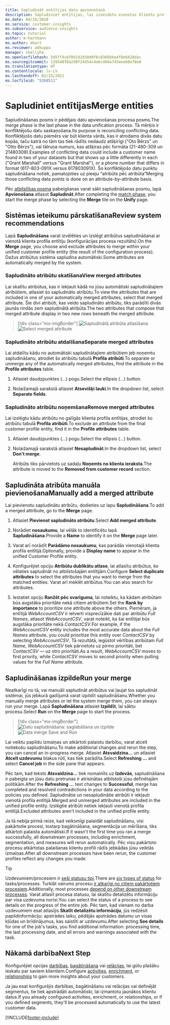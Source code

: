 ```yaml
---
title: Sapludināt entītijas datu apvienošanā
description: Sapludiniet entītijas, lai izveidotu vienotus klientu profilus.
ms.date: 04/16/2020
ms.service: customer-insights
ms.subservice: audience-insights
ms.topic: tutorial
author: m-hartmann
ms.author: mhart
ms.reviewer: adkuppa
manager: shellyha
ms.openlocfilehash: 5d5ff4c6f091d1b50d0f6c8366bbe4f0e6428dac
ms.sourcegitcommit: 139548f8a2d0f24d54c4a6c404a743eeeb8ef8e0
ms.translationtype: HT
ms.contentlocale: lv-LV
ms.lasthandoff: 02/15/2021
ms.locfileid: "5268511"
---
```

# <a name="merge-entities"></a><span data-ttu-id="0413c-103">Sapludiniet entītijas</span><span class="sxs-lookup"><span data-stu-id="0413c-103">Merge entities</span></span>

<span data-ttu-id="0413c-104">Sapludināšanas posms ir pēdējais datu apvienošanas procesa posms.</span><span class="sxs-lookup"><span data-stu-id="0413c-104">The merge phase is the last phase in the data unification process.</span></span> <span data-ttu-id="0413c-105">Tā mērķis ir konfliktējošu datu saskaņošana.</span><span class="sxs-lookup"><span data-stu-id="0413c-105">Its purpose is reconciling conflicting data.</span></span> <span data-ttu-id="0413c-106">Konfliktējošo datu piemērs var būt klienta vārds, kas ir atrodams divās datu kopās, taču katrā no tām tas tiek rādīts nedaudz atšķirīgi ("Oto Bērzs" un "Otto Bērzs"), vai tālruņa numurs, kas atšķiras pēc formāta (21-480-309 un 21480309).</span><span class="sxs-lookup"><span data-stu-id="0413c-106">Examples of conflicting data could include a customer name found in two of your datasets but that shows up a little differently in each ("Grant Marshall" versus "Grant Marshal"), or a phone number that differs in format (617-803-091X versus 617803091X).</span></span> <span data-ttu-id="0413c-107">Šo konfliktējošo datu punktu sapludināšana notiek, pamatojoties uz pieeju “atribūts pēc atribūta”</span><span class="sxs-lookup"><span data-stu-id="0413c-107">Merging those conflicting data points is done on an attribute-by-attribute basis.</span></span>

<span data-ttu-id="0413c-108">Pēc [atbilstības posma](match-entities.md) pabeigšanas varat sākt sapludināšanas posmu, lapā **Apvienošana** atlasot **Sapludināt**.</span><span class="sxs-lookup"><span data-stu-id="0413c-108">After completing the [match phase](match-entities.md), you start the merge phase by selecting the **Merge** tile on the **Unify** page.</span></span>

## <a name="review-system-recommendations"></a><span data-ttu-id="0413c-109">Sistēmas ieteikumu pārskatīšana</span><span class="sxs-lookup"><span data-stu-id="0413c-109">Review system recommendations</span></span>

<span data-ttu-id="0413c-110">Lapā **Sapludināšana** varat izvēlēties un izslēgt atribūtus sapludināšanai ar vienotā klienta profila entītiju (konfigurācijas procesa rezultāts).</span><span class="sxs-lookup"><span data-stu-id="0413c-110">On the **Merge** page, you choose and exclude attributes to merge within your unified customer profile entity (the result of the configuration process).</span></span> <span data-ttu-id="0413c-111">Dažus atribūtus sistēma sapludina automātiski.</span><span class="sxs-lookup"><span data-stu-id="0413c-111">Some attributes are automatically merged by the system.</span></span>

### <a name="view-merged-attributes"></a><span data-ttu-id="0413c-112">Sapludināto atribūtu skatīšana</span><span class="sxs-lookup"><span data-stu-id="0413c-112">View merged attributes</span></span>

<span data-ttu-id="0413c-113">Lai skatītu atribūtus, kas ir iekļauti kādā no jūsu automātiski sapludinātajiem atribūtiem, atlasiet šo sapludināto atribūtu.</span><span class="sxs-lookup"><span data-stu-id="0413c-113">To view the attributes that are included in one of your automatically merged attributes, select that merged attribute.</span></span> <span data-ttu-id="0413c-114">Šie divi atribūti, kas veido sapludināto atribūtu, tiks parādīti divās jaunās rindās zem sapludinātā atribūta.</span><span class="sxs-lookup"><span data-stu-id="0413c-114">The two attributes that compose that merged attribute display in two new rows beneath the merged attribute.</span></span>

> [!div class="mx-imgBorder"]
> <span data-ttu-id="0413c-115">![Sapludinātā atribūta atlasīšana](media/configure-data-merge-profile-attributes.png "Sapludinātā atribūta atlasīšana")</span><span class="sxs-lookup"><span data-stu-id="0413c-115">![Select merged attribute](media/configure-data-merge-profile-attributes.png "Select merged attribute")</span></span>

### <a name="separate-merged-attributes"></a><span data-ttu-id="0413c-116">Sapludināto atribūtu atdalīšana</span><span class="sxs-lookup"><span data-stu-id="0413c-116">Separate merged attributes</span></span>

<span data-ttu-id="0413c-117">Lai atdalītu kādu no automātiski sapludinātajiem atribūtiem jeb noņemtu sapludināšanu, atrodiet šo atribūtu tabulā **Profila atribūti**.</span><span class="sxs-lookup"><span data-stu-id="0413c-117">To separate or unmerge any of the automatically merged attributes, find the attribute in the **Profile attributes** table.</span></span>

1. <span data-ttu-id="0413c-118">Atlasiet daudzpunktes (...) pogu.</span><span class="sxs-lookup"><span data-stu-id="0413c-118">Select the ellipsis (...) button.</span></span>
  
2. <span data-ttu-id="0413c-119">Nolaižamajā sarakstā atlasiet **Atsevišķi lauki**.</span><span class="sxs-lookup"><span data-stu-id="0413c-119">In the dropdown list, select **Separate fields**.</span></span>

### <a name="remove-merged-attributes"></a><span data-ttu-id="0413c-120">Sapludināto atribūtu noņemšana</span><span class="sxs-lookup"><span data-stu-id="0413c-120">Remove merged attributes</span></span>

<span data-ttu-id="0413c-121">Lai izslēgtu kādu atribūtu no galīgās klienta profila entītijas, atrodiet šo atribūtu tabulā **Profila atribūti**.</span><span class="sxs-lookup"><span data-stu-id="0413c-121">To exclude an attribute from the final customer profile entity, find it in the **Profile attributes** table.</span></span>

1. <span data-ttu-id="0413c-122">Atlasiet daudzpunktes (...) pogu.</span><span class="sxs-lookup"><span data-stu-id="0413c-122">Select the ellipsis (...) button.</span></span>
  
2. <span data-ttu-id="0413c-123">Nolaižamajā sarakstā atlasiet **Nesapludināt**.</span><span class="sxs-lookup"><span data-stu-id="0413c-123">In the dropdown list, select **Don't merge**.</span></span>

   <span data-ttu-id="0413c-124">Atribūts tiks pārvietots uz sadaļu **Noņemts no klienta ieraksta**.</span><span class="sxs-lookup"><span data-stu-id="0413c-124">The attribute is moved to the **Removed from customer record** section.</span></span>

## <a name="manually-add-a-merged-attribute"></a><span data-ttu-id="0413c-125">Sapludināta atribūta manuāla pievienošana</span><span class="sxs-lookup"><span data-stu-id="0413c-125">Manually add a merged attribute</span></span>

<span data-ttu-id="0413c-126">Lai pievienotu sapludinātu atribūtu, dodieties uz lapu **Sapludināšana**.</span><span class="sxs-lookup"><span data-stu-id="0413c-126">To add a merged attribute, go to the **Merge** page.</span></span>

1. <span data-ttu-id="0413c-127">Atlasiet **Pievienot sapludināto atribūtu**.</span><span class="sxs-lookup"><span data-stu-id="0413c-127">Select **Add merged attribute**.</span></span>

2. <span data-ttu-id="0413c-128">Norādiet **nosaukumu**, lai vēlāk to identificētu lapā **Sapludināšana**.</span><span class="sxs-lookup"><span data-stu-id="0413c-128">Provide a **Name** to identify it on the **Merge** page later.</span></span>

3. <span data-ttu-id="0413c-129">Varat arī norādīt **Parādāmo nosaukumu**, kas parādās vienotajā klienta profila entītijā.</span><span class="sxs-lookup"><span data-stu-id="0413c-129">Optionally, provide a **Display name** to appear in the unified Customer Profile entity.</span></span>

4. <span data-ttu-id="0413c-130">Konfigurējiet opciju **Atribūtu dublikātu atlase**, lai atlasītu atribūtus, ko vēlaties sapludināt no atbilstošajām entītijām.</span><span class="sxs-lookup"><span data-stu-id="0413c-130">Configure **Select duplicate attributes** to select the attributes that you want to merge from the matched entities.</span></span> <span data-ttu-id="0413c-131">Varat arī meklēt atribūtus.</span><span class="sxs-lookup"><span data-stu-id="0413c-131">You can also search for attributes.</span></span>

5. <span data-ttu-id="0413c-132">Iestatiet opciju **Ranžēt pēc svarīguma**, lai noteiktu, ka kādam atribūtam būs augstāka prioritāte nekā citiem atribūtiem.</span><span class="sxs-lookup"><span data-stu-id="0413c-132">Set the **Rank by importance** to prioritize one attribute above the others.</span></span> <span data-ttu-id="0413c-133">Piemēram, ja entītijā *WebAccountCSV* ir ietverti visprecīzākie dati par atribūtu *Full Names*, atlasot *WebAccountCSV*, varat noteikt, ka šai entītijai būs augstāka prioritāte nekā *ContactCSV*.</span><span class="sxs-lookup"><span data-stu-id="0413c-133">For example, if the *WebAccountCSV* entity includes the most accurate data about the *Full Names* attribute, you could prioritize this entity over *ContactCSV* by selecting *WebAccountCSV*.</span></span> <span data-ttu-id="0413c-134">Tā rezultātā, iegūstot vērtības atribūtam *Full Name*, *WebAccountCSV* tiek pārvietots uz pirmo prioritāti, bet *ContactCSV* — uz otro prioritāti.</span><span class="sxs-lookup"><span data-stu-id="0413c-134">As a result, *WebAccountCSV* moves to first priority, while *ContactCSV* moves to second priority when pulling values for the *Full Name* attribute.</span></span>

## <a name="run-your-merge"></a><span data-ttu-id="0413c-135">Sapludināšanas izpilde</span><span class="sxs-lookup"><span data-stu-id="0413c-135">Run your merge</span></span>

<span data-ttu-id="0413c-136">Neatkarīgi no tā, vai manuāli sapludināt atribūtus vai ļaujat tos sapludināt sistēmai, jūs jebkurā gadījumā varat izpildīt sapludināšanu.</span><span class="sxs-lookup"><span data-stu-id="0413c-136">Whether you manually merge attributes or let the system merge them, you can always run your merge.</span></span> <span data-ttu-id="0413c-137">Lapā **Sapludināšana** atlasiet **Izpildīt**, lai sāktu procesu.</span><span class="sxs-lookup"><span data-stu-id="0413c-137">Select **Run** on the **Merge** page to start the process.</span></span>

> [!div class="mx-imgBorder"]
> <span data-ttu-id="0413c-138">![Datu sapludināšana: saglabāšana un izpilde](media/configure-data-merge-save-run.png "Datu sapludināšana: saglabāšana un izpilde")</span><span class="sxs-lookup"><span data-stu-id="0413c-138">![Data merge Save and Run](media/configure-data-merge-save-run.png "Data merge Save and Run")</span></span>

<span data-ttu-id="0413c-139">Lai veiktu papildu izmaiņas un atkārtoti palaistu darbību, varat atcelt notiekošu sapludināšanu.</span><span class="sxs-lookup"><span data-stu-id="0413c-139">To make additional changes and rerun the step, you can cancel an in-progress merge.</span></span> <span data-ttu-id="0413c-140">Atlasiet **Atsvaidzina...** un atlasiet **Atcelt uzdevumu** blakus rūtī, kas tiek parādīta.</span><span class="sxs-lookup"><span data-stu-id="0413c-140">Select **Refreshing ...** and select **Cancel job**  in the side pane that appears.</span></span>

<span data-ttu-id="0413c-141">Pēc tam, kad teksts **Atsvaidzina...** tiek nomainīts uz **Izdevās**, sapludināšana ir pabeigta un jūsu datu pretrunas ir atrisinātas atbilstoši jūsu definētajām politikām.</span><span class="sxs-lookup"><span data-stu-id="0413c-141">After the **Refreshing ...** text changes to **Successful**, merge has completed and resolved contradictions in your data according to the policies you defined.</span></span> <span data-ttu-id="0413c-142">Sapludinātie un nesapludinātie atribūti ir iekļauti vienotā profila entītijā.</span><span class="sxs-lookup"><span data-stu-id="0413c-142">Merged and unmerged attributes are included in the unified profile entity.</span></span> <span data-ttu-id="0413c-143">Izslēgtie atribūti netiek iekļauti vienotā profila entitījā.</span><span class="sxs-lookup"><span data-stu-id="0413c-143">Excluded attributes aren't included in the unified profile entity.</span></span>

<span data-ttu-id="0413c-144">Ja tā nebija pirmā reize, kad veiksmīgi palaidāt sapludināšanu, visi pakārtotie procesi, tostarp bagātināšana, segmentācija un mērīšana, tiks atkārtoti palaista automātiski.</span><span class="sxs-lookup"><span data-stu-id="0413c-144">If it wasn't the first time you ran a merge successfully, all downstream processes, including enrichment, segmentation, and measures will rerun automatically.</span></span> <span data-ttu-id="0413c-145">Pēc visu pakārtoto procesu atkārtotas palaišanas klientu profili rādīs jebkādas jūsu veiktās izmaiņas.</span><span class="sxs-lookup"><span data-stu-id="0413c-145">After all downstream processes have been rerun, the customer profiles reflect any changes you made.</span></span>

> [!TIP]
> <span data-ttu-id="0413c-146">Uzdevumiem/procesiem ir [seši statusu tipi](system.md#status-types).</span><span class="sxs-lookup"><span data-stu-id="0413c-146">There are [six types of status](system.md#status-types) for tasks/processes.</span></span> <span data-ttu-id="0413c-147">Turklāt vairums procesu [ir atkarīgi no citiem pakārtotiem procesiem](system.md#refresh-policies).</span><span class="sxs-lookup"><span data-stu-id="0413c-147">Additionally, most processes [depend on other downstream processes](system.md#refresh-policies).</span></span> <span data-ttu-id="0413c-148">Varat atlasīt procesa statusu, lai skatītu detalizētu informāciju par visa uzdevuma norisi.</span><span class="sxs-lookup"><span data-stu-id="0413c-148">You can select the status of a process to see details on the progress of the entire job.</span></span> <span data-ttu-id="0413c-149">Pēc tam, kad vienam no darba uzdevumiem esat atlasījis **Skatīt detalizētu informāciju**, jūs redzēsit papildinformāciju: apstrādes laiku, pēdējās apstrādes datumu un visas kļūdas un brīdinājumus, kas saistīti ar uzdevumu.</span><span class="sxs-lookup"><span data-stu-id="0413c-149">After selecting **See details** for one of the job's tasks, you find additional information: processing time, the last processing date, and all errors and warnings associated with the task.</span></span>

## <a name="next-step"></a><span data-ttu-id="0413c-150">Nākamā darbība</span><span class="sxs-lookup"><span data-stu-id="0413c-150">Next Step</span></span>

<span data-ttu-id="0413c-151">Konfigurējiet opcijas [darbības](activities.md), [bagātināšana](enrichment-microsoft-graph.md) vai [relācijas](relationships.md), lai gūtu plašāku ieskatu par saviem klientiem.</span><span class="sxs-lookup"><span data-stu-id="0413c-151">Configure [activities](activities.md), [enrichment](enrichment-microsoft-graph.md), or [relationships](relationships.md) to gain more insights about your customers.</span></span>

<span data-ttu-id="0413c-152">Ja jau esat konfigurējis darbības, bagātināšanu vai relācijas vai definējāt segmentus, tie tiek apstrādāti automātiski, lai izmantotu jaunākos klientu datus.</span><span class="sxs-lookup"><span data-stu-id="0413c-152">If you already configured activities, enrichment, or relationships, or if you defined segments, they'll be processed automatically to use the latest customer data.</span></span>




[!INCLUDE[footer-include](../includes/footer-banner.md)]